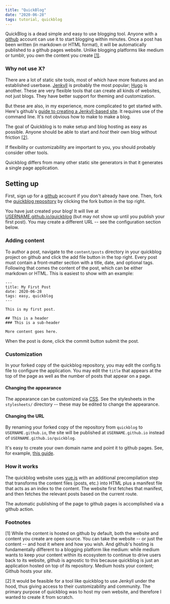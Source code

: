 ```yaml
---
title: "QuickBlog"
date: "2020-06-28"
tags: tutorial, quickblog
---
```


QuickBlog is a dead simple and easy to use blogging tool. Anyone with a [github](github.com) account can use it to start blogging within minutes. Once a post has been written (in markdown or HTML format), it will be automatically published to a github pages website. Unlike blogging platforms like medium or tumblr, you own the content you create [[1]](#footnotes).

### Why not use X?

There are a lot of static site tools, most of which have more features and an established userbase. [Jenkyll](https://jekyllrb.com/) is probably the most popular; [Hugo](https://gohugo.io/) is another. These are very flexible tools that can create all kinds of websites, not just blogs. They have better support for theming and customization. 

But these are also, in my experience, more complicated to get started with. Here's github's [guide to creating a Jenkyll-based site](https://help.github.com/en/github/working-with-github-pages/creating-a-github-pages-site-with-jekyll). It requires use of the command line. It's not obvious how to make to make a blog.

The goal of Quickblog is to make setup and blog hosting as easy as possible. Anyone should be able to start and _host_ their own blog without friction [[2]](#footnotes).

If flexibility or customizability are important to you, you should probably consider other tools.

Quickblog differs from many other static site generators in that it generates a single page application. 

## Setting up

First, sign up for a [github](github.com) account if you don't already have one. Then, fork the [quickblog repository](https://github.com/anorwell/quickblog) by clicking the fork button in the top right. 

You have just created your blog! It will live at [USERNAME.github.io/quickblog](USERNAME.github.io/quickblog) (but may not show up until you publish your first post). You may create a different URL -- see the configuration section below.

### Adding content

To author a post, navigate to the `content/posts` directory in your quickblog project on github and click the add file button in the top right. Every post must contain a front-matter section with a title, date, and optional tags. Following that comes the content of the post, which can be either markdown or HTML. This is easiest to show with an example:

```
---
title: My First Post
date: 2020-06-28
tags: easy, quickblog
---

This is my first post.

## This is a header
### This is a sub-header

More content goes here.
```

When the post is done, click the commit button submit the post.

### Customization

In your forked copy of the quickblog repository, you may edit the config.ts file to configure the application. You may edit the `title` that appears at the top of the page as well as the number of posts that appear on a page.

#### Changing the appearance

The appearance can be customized via [CSS](https://en.wikipedia.org/wiki/Cascading_Style_Sheets). See the stylesheets in the `stylesheets/` directory -- these may be edited to change the appearance.

#### Changing the URL

By renaming your forked copy of the repository from `quickblog` to `USERNAME.github.io`, the site will be published at `USERNAME.github.io` instead of `USERNAME.github.io/quickblog`. 

It's easy to create your own domain name and point it to github pages. See, for example, [this guide](https://help.github.com/en/github/working-with-github-pages/managing-a-custom-domain-for-your-github-pages-site#configuring-a-subdomain).

### How it works

The quickblog website uses [vue.js](https://vuejs.org/) with an additional precompilation step that transforms the content files (posts, etc.) into HTML plus a manifest file that acts as an index to the content. The website first fetches that manifest, and then fetches the relevant posts based on the current route.

The automatic publishing of the page to github pages is accomplished via a github action.

### Footnotes

[1] While the content is hosted on github by default, both the website and content you create are open source. You can take the website -- or just the content -- and host it where and how you wish. And github's hosting is fundamentally different to a blogging platform like medium: while medium wants to keep your content within its ecosystem to continue to drive users back to its website, github is agnostic to this because quickblog is just an application hosted on top of its repository. Medium hosts your content; Github hosts your _site_.

[2] It would be feasible for a tool like quickblog to use Jenkyll under the hood, thus giving access to their customizability and community. The primary purpose of quickblog was to host my own website, and therefore I wanted to create it from scratch.